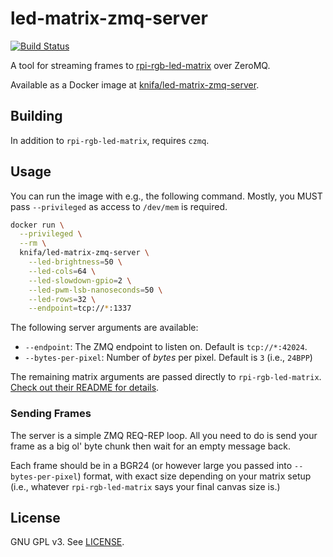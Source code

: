 # led-matrix-zmq-server

[![Build Status](https://travis-ci.org/Knifa/led-matrix-zmq-server.svg?branch=master)](https://travis-ci.org/Knifa/led-matrix-zmq-server)

A tool for streaming frames to [rpi-rgb-led-matrix](https://github.com/hzeller/rpi-rgb-led-matrix/) over ZeroMQ.

Available as a Docker image at [knifa/led-matrix-zmq-server](https://hub.docker.com/r/knifa/led-matrix-zmq-server).

## Building

In addition to `rpi-rgb-led-matrix`, requires `czmq`.

## Usage

You can run the image with e.g., the following command. Mostly, you MUST pass `--privileged` as access to `/dev/mem` is required.

```bash
docker run \
  --privileged \
  --rm \
  knifa/led-matrix-zmq-server \
    --led-brightness=50 \
    --led-cols=64 \
    --led-slowdown-gpio=2 \
    --led-pwm-lsb-nanoseconds=50 \
    --led-rows=32 \
    --endpoint=tcp://*:1337
```

The following server arguments are available:

- `--endpoint`: The ZMQ endpoint to listen on. Default is `tcp://*:42024`.
- `--bytes-per-pixel`: Number of *bytes* per pixel. Default is `3` (i.e., `24BPP`)

The remaining matrix arguments are passed directly to `rpi-rgb-led-matrix`. [Check out their README for details](https://github.com/hzeller/rpi-rgb-led-matrix/blob/master/README.md).

### Sending Frames

The server is a simple ZMQ REQ-REP loop. All you need to do is send your frame as a big ol' byte chunk then wait for an empty message back.

Each frame should be in a BGR24 (or however large you passed into `--bytes-per-pixel`) format, with exact size depending on your matrix setup (i.e., whatever `rpi-rgb-led-matrix` says your final canvas size is.)

## License

GNU GPL v3. See [LICENSE](LICENSE).
